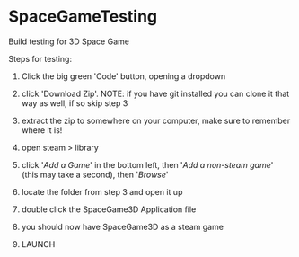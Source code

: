 # SpaceGameTesting
Build testing for 3D Space Game


Steps for testing:

1. Click the big green 'Code' button, opening a dropdown

2. click 'Download Zip'. NOTE: if you have git installed you can clone it that way as well, if so skip step 3

3. extract the zip to somewhere on your computer, make sure to remember where it is!

4. open steam > library

5. click '*Add a Game*' in the bottom left, then '*Add a non-steam game*' (this may take a second), then '*Browse*'

6. locate the folder from step 3 and open it up

7. double click the SpaceGame3D Application file

8. you should now have SpaceGame3D as a steam game

9. LAUNCH
